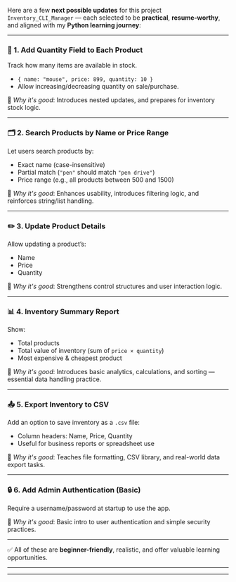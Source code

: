 Here are a few **next possible updates** for this project `Inventory_CLI_Manager` — each selected to be **practical**, **resume-worthy**, and aligned with my **Python learning journey**:

---

### 🔄 1. **Add Quantity Field to Each Product**

Track how many items are available in stock.

* `{ name: "mouse", price: 899, quantity: 10 }`
* Allow increasing/decreasing quantity on sale/purchase.

🧠 *Why it's good*: Introduces nested updates, and prepares for inventory stock logic.

---

### 🗂️ 2. **Search Products by Name or Price Range**

Let users search products by:

* Exact name (case-insensitive)
* Partial match (`"pen"` should match `"pen drive"`)
* Price range (e.g., all products between 500 and 1500)

🧠 *Why it's good*: Enhances usability, introduces filtering logic, and reinforces string/list handling.

---

### ✏️ 3. **Update Product Details**

Allow updating a product’s:

* Name
* Price
* Quantity

🧠 *Why it's good*: Strengthens control structures and user interaction logic.

---

### 📊 4. **Inventory Summary Report**

Show:

* Total products
* Total value of inventory (sum of `price × quantity`)
* Most expensive & cheapest product

🧠 *Why it's good*: Introduces basic analytics, calculations, and sorting — essential data handling practice.

---

### 📤 5. **Export Inventory to CSV**

Add an option to save inventory as a `.csv` file:

* Column headers: Name, Price, Quantity
* Useful for business reports or spreadsheet use

🧠 *Why it's good*: Teaches file formatting, CSV library, and real-world data export tasks.

---

### 🔒 6. **Add Admin Authentication (Basic)**

Require a username/password at startup to use the app.

🧠 *Why it's good*: Basic intro to user authentication and simple security practices.

---

✅ All of these are **beginner-friendly**, realistic, and offer valuable learning opportunities.

---
---